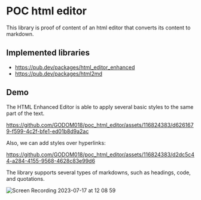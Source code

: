 # POC html editor

This library is proof of content of an html editor that converts its content to markdown. 

## Implemented libraries

* https://pub.dev/packages/html_editor_enhanced
* https://pub.dev/packages/html2md

## Demo

The HTML Enhanced Editor is able to apply several basic styles to the same part of the text.

https://github.com/GODOM018/poc_html_editor/assets/116824383/d6261679-f599-4c2f-bfe1-ed01b8d9a2ac 

Also, we can add styles over hyperlinks:

https://github.com/GODOM018/poc_html_editor/assets/116824383/d2dc5c44-a284-4155-9568-4628c83e99d6


The library supports several types of markdowns, such as headings, code, and quotations.

![Screen Recording 2023-07-17 at 12 08 59](https://github.com/GODOM018/poc_html_editor/assets/116824383/af39fd84-58b3-4992-adf9-a4b14eabf791)

